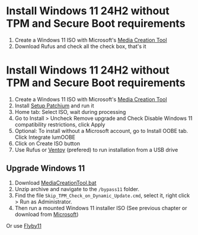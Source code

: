 # Install Windows 11 24H2 without TPM and Secure Boot requirements

1. Create a Windows 11 ISO with Microsoft's [Media Creation Tool](https://go.microsoft.com/fwlink/?linkid=2156295)
2. Download Rufus and check all the check box, that's it 

# Install Windows 11 24H2 without TPM and Secure Boot requirements

1. Create a Windows 11 ISO with Microsoft's [Media Creation Tool](https://go.microsoft.com/fwlink/?linkid=2156295)
2. Install [Setup Patchium](https://www.iumkit.net/portail/setup-patchium/) and run it
3. Home tab: Select ISO, wait during processing
4. Go to Install > Uncheck Remove upgrade and Check Disable Windows 11 compatibility restrictions, click Apply
5. Optional: To install without a Microsoft account, go to Install OOBE tab. Click Integrate lumOOBE
6. Click on Create ISO button
7. Use Rufus or [Ventoy](https://www.ventoy.net/en/download.html) (prefered) to run installation from a USB drive

## Upgrade Windows 11

1. Download [MediaCreationTool.bat](https://github.com/AveYo/MediaCreationTool.bat/archive/refs/heads/main.zip)
2. Unzip archive and navigate to the `/bypass11` folder.
3. Find the file `Skip_TPM_Check_on_Dynamic_Update.cmd`, select it, right click > Run as Administrator.
4. Then run a mounted Windows 11 installer ISO (See previous chapter or download from [Microsoft](https://www.microsoft.com/fr-fr/software-download/windows11))

Or use [Flyby11](https://www.justgeek.fr/flyby11-installer-windows-11-pc-non-compatible-131069/)

